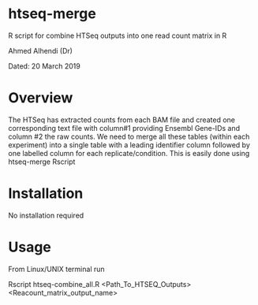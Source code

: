 # htseq-merge
R script for combine HTSeq outputs into one read count matrix in R

Ahmed Alhendi (Dr)

Dated: 20 March 2019

# Overview
The HTSeq has extracted counts from each BAM file and created one corresponding text file with column#1 providing Ensembl Gene-IDs and column #2 the raw counts. We need to merge all these tables (within each experiment) into a single table with a leading identifier column followed by one labelled column for each replicate/condition. This is easily done using htseq-merge Rscript

# Installation 
No installation required


# Usage 

From Linux/UNIX terminal run

Rscript htseq-combine_all.R <Path_To_HTSEQ_Outputs> <Reacount_matrix_output_name>
